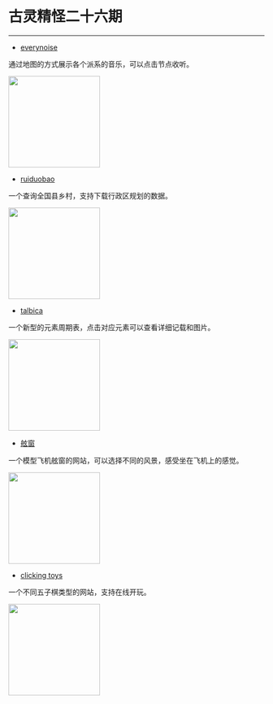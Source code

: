 # 古灵精怪二十六期
---

- [everynoise](https://everynoise.com/)

通过地图的方式展示各个派系的音乐，可以点击节点收听。

<img width="180px" bor src="//cdn.jsdelivr.net/gh/caix-github/pics-storage/f26120240110.png">

- [ruiduobao](https://map.ruiduobao.com/)

一个查询全国县乡村，支持下载行政区规划的数据。

<img width="180px" bor src="//cdn.jsdelivr.net/gh/caix-github/pics-storage/f26220240110.png">

- [talbica](https://www.talbica.com/)

一个新型的元素周期表，点击对应元素可以查看详细记载和图片。

<img width="180px" bor src="//cdn.jsdelivr.net/gh/caix-github/pics-storage/f26320240110.png">

- [舷窗](https://porthole.leoku.dev/)

一个模型飞机舷窗的网站，可以选择不同的风景，感受坐在飞机上的感觉。

<img width="180px" bor src="//cdn.jsdelivr.net/gh/caix-github/pics-storage/f26420240110.png">

- [clicking toys](https://clicking.toys/)

一个不同五子棋类型的网站，支持在线开玩。

<img width="180px" bor src="//cdn.jsdelivr.net/gh/caix-github/pics-storage/f26520240110.png">